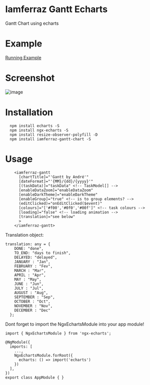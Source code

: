 # Iamferraz Gantt Echarts
Gantt Chart using echarts

# Example
[Running Example](http://iamferraz.com.br/gantt)

# Screenshot
![image](https://user-images.githubusercontent.com/1164677/111841394-ace7ff00-88dc-11eb-8fea-8edb1e69f4ec.png)

# Installation
```
  npm install echarts -S
  npm install ngx-echarts -S
  npm install resize-observer-polyfill -D
  npm install iamferraz-gantt-chart -S
```

# Usage
```
    <iamferraz-gantt 
      [chartTitle]="'Gantt by André'" 
      [dateFormat]="'{MM}/{dd}/{yyyy}'" 
      [(taskData)]="taskData" <!-- TaskModel[] -->
      [enableDataZoom]="enableDataZoom" 
      [enableDarkTheme]="enableDarkTheme" 
      [enableGroup]="true" <!-- is to group elements? -->
      (editClicked)="onEditClicked($event)"
      [colours]="['#f00','#0f0','#00f']" <!-- task colours -->
      [loading]="false" <!-- loading animation -->
      [translation]="see below"
      > 
    </iamferraz-gantt>
```

Translation object:
```
translation: any = {
    DONE: "done",
    TO_END: "days to finish",
    DELAYED: "delayed",
    JANUARY : "Jan",
    FEBRUARY : "Fev",
    MARCH : "Mar",
    APRIL : "Apr",
    MAY : "May",
    JUNE : "Jun",
    JULY : "Jul",
    AUGUST : "Aug",
    SEPTEMBER : "Sep",
    OCTOBER : "Oct",
    NOVEMBER : "Nov",
    DECEMBER : "Dec"
  };
```

Dont forget to import the NgxEchartsModule into your app module!

```
import { NgxEchartsModule } from 'ngx-echarts';

@NgModule({
  imports: [
    ...,
    NgxEchartsModule.forRoot({
      echarts: () => import('echarts')
    })
  ],
})
export class AppModule { }
```